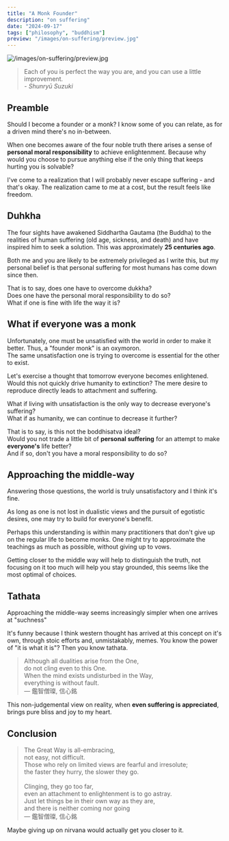 ```yaml
---
title: "A Monk Founder"
description: "on suffering"
date: "2024-09-17"
tags: ["philosophy", "buddhism"]
preview: "/images/on-suffering/preview.jpg"
---
```


![/images/on-suffering/preview.jpg](/images/on-suffering/preview.jpg)


> Each of you is perfect the way you are, and you can use a little improvement. <br> _- Shunryū Suzuki_


## Preamble
Should I become a founder or a monk? I know some of you can relate, as for a driven mind there's no in-between.

When one becomes aware of the four noble truth there arises a sense of **personal moral responsibility** to achieve enlightenment. Because why would you choose to pursue anything else if the only thing that keeps hurting you is solvable?

I've come to a realization that I will probably never escape suffering - and that's okay.
The realization came to me at a cost, but the result feels like freedom.

## Duhkha
The four sights have awakened Siddhartha Gautama (the Buddha) to the realities of human suffering (old age, sickness, and death) and have inspired him to seek a solution.
This was approximately **25 centuries ago**.

Both me and you are likely to be extremely privileged as I write this, but my personal belief is that personal suffering for most humans has come down since then.

That is to say, does one have to overcome dukkha? <br>
Does one have the personal moral responsibility to do so? <br>
What if one is fine with life the way it is?

## What if everyone was a monk
Unfortunately, one must be unsatisfied with the world in order to make it better.
Thus, a "founder monk" is an oxymoron. <br>
The same unsatisfaction one is trying to overcome is essential for the other to exist.

Let's exercise a thought that tomorrow everyone becomes enlightened. Would this not quickly drive humanity to extinction?
The mere desire to reproduce directly leads to attachment and suffering.

What if living with unsatisfaction is the only way to decrease everyone's suffering? <br>
What if as humanity, we can continue to decrease it further?

That is to say, is this not the boddhisatva ideal? <br>
Would you not trade a little bit of **personal suffering** for an attempt to make **everyone's** life better? <br>
And if so, don't you have a moral responsibility to do so?

## Approaching the middle-way
Answering those questions, the world is truly unsatisfactory and I think it's fine.

As long as one is not lost in dualistic views and the pursuit of egotistic desires, one may try to build for everyone's benefit.

Perhaps this understanding is within many practitioners that don't give up on the regular life to become monks. One might try to approximate the teachings as much as possible, without giving up to vows.

Getting closer to the middle way will help to distinguish the truth, not focusing on it too much will help you stay grounded, this seems like the most optimal of choices.

## Tathata
Approaching the middle-way seems increasingly simpler when one arrives at "suchness"

It's funny because I think western thought has arrived at this concept on it's own, through stoic efforts and, unmistakably, memes.
You know the power of "it is what it is"? Then you know tathata.

> Although all dualities arise from the One, <br>
> do not cling even to this One. <br>
> When the mind exists undisturbed in the Way, <br>
> everything is without fault. <br>
> — 鑑智僧璨, 信心銘

This non-judgemental view on reality, when **even suffering is appreciated**, brings pure bliss and joy to my heart.

## Conclusion

> The Great Way is all-embracing, <br>
> not easy, not difficult. <br>
> Those who rely on limited views are fearful and irresolute; <br>
> the faster they hurry, the slower they go. <br>
> <br>
> Clinging, they go too far, <br>
> even an attachment to enlightenment is to go astray. <br>
> Just let things be in their own way as they are, <br>
> and there is neither coming nor going <br>
> — 鑑智僧璨, 信心銘

Maybe giving up on nirvana would actually get you closer to it.
